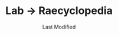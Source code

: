 ---
layout: raecyclopedia-index.njk
title: Lab → Raecyclopedia
date: Last Modified
intro: A catalog of everything I've learned from the internet since January 1, 2021.
entries:

  - date: 2021-01-14
    question: What does <i>fraysexual</i> mean?
    answer: It is a sexual identity describing someone who is primarily sexually attracted to people with whom they do not have a strong emotional connection.
    sources:
      - https://lgbta.wikia.org/wiki/Fraysexual
      - https://poly.land/2019/03/29/what-is-fraysexuality/
    tag: vocabulary
  - date: 2021-01-18
    question: How do you register your nick on IRC?
    answer: <code>/msg NickServ register password e-mail</code>
    sources:
      - http://www.geekshed.net/commands/nickserv/
    tag: unclassified

  - date: 2021-01-24
    question: How do you register a channel on IRC?
    answer: "After registering your own account and creating the channel, run <code>/msg chanserv register #channel</code>"
    tag: unclassified
    sources:
      - https://www.geekshed.net/commands/chanserv/
  - date: 2021-01-24
    question: How do you reset your registered account's password on IRC?
    answer: Running <code>/msg nickserv sendpass your-nick</code> will send you an email with instructions to reset your password.
    tag: unclassified
    sources:
      - https://www.geekshed.net/commands/chanserv/
  - date: 2021-01-28
    question: How many users are on FriendProject?
    answer: About 40,000
    sources:
      - https://www.friendproject.net/browse.php?r=28288999_821913&page=2020
    tag: unclassified


---